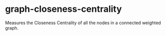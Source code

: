 # graph-closeness-centrality
Measures the Closeness Centrality of all the nodes in a connected weighted graph.
